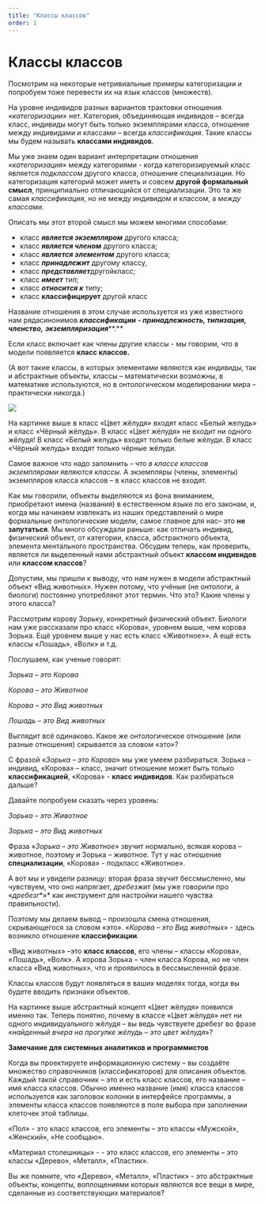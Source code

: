 ```yaml
---
title: "Классы классов"
order: 1
---
```


# Классы классов

Посмотрим на некоторые нетривиальные примеры категоризации и попробуем тоже перевести их на язык классов (множеств).

На уровне индивидов разных вариантов трактовки отношения «*категоризации*» нет. Категория, объединяющая индивидов – всегда класс, индивиды могут быть только экземплярами класса, отношение между индивидами и классами – всегда *классификация*. Такие классы мы будем называть **классами индивидов**.

Мы уже знаем один вариант интерпретации отношения «*категоризация*» между категориями - когда категоризируемый класс является *подклассом* другого класса, отношение специализации. Но категоризация категорий может иметь и совсем **другой формальный смысл**, принципиально отличающийся от специализации. Это та же самая *классификация*, но не между индивидом и классом, а *между классами*.

Описать мы этот второй смысл мы можем многими способами:

* класс ***является экземпляром*** другого класса;
* класс ***является членом*** другого класса;
* класс ***является элементом*** другого класса;
* класс ***принадлежит*** другому классу,
* класс ***представляе******т***другойкласс;
* класс ***имеет*** тип;
* класс ***относится к*** типу;
* класс **классифицирует** другой класс

Название отношения в этом случае используется из уже известного нам рядасинонимов ***классификаци******и*** ***- принадлежность, типизация, членство,*** ***экземпляризация*****.**

Если класс включает как члены другие классы - мы говорим, что в модели появляется **класс классов.**

(А вот такие классы, в которых элементами являются как индивиды, так и абстрактные объекты, классы – математически возможны, в математике используются, но в онтологическом моделировании мира – практически никогда.)

![](/text/ontologics-sobr/2025-06-19T2004/5100/9.png)

На картинке выше в класс «Цвет жёлудя» входят класс «Белый желудь» и класс «Чёрный жёлудь». В класс «Цвет жёлудя» не входит ни одного жёлудя! В класс «Белый желудь» входят только белые жёлуди. В класс «Чёрный желудь» входят только чёрные жёлуди.

Самое важное что надо запомнить – что *в классе классов экземплярами являются классы*. А экземпляры (члены, элементы) экземпляров класса классов – в класс классов не входят.

Как мы говорили, объекты выделяются из фона вниманием, приобретают имена (названия) в естественном языке по его законам, и, когда мы начинаем извлекать из наших представлений о мире формальные онтологические модели, самое главное для нас– это **не запутаться**. Мы много обсуждали раньше: как отличать индивид, физический объект, от категории, класса, абстрактного объекта, элемента ментального пространства. Обсудим теперь, как проверить, является ли выделенный нами абстрактный объект **классом индивидов** или **классом классов**?

Допустим, мы пришли к выводу, что нам нужен в модели абстрактный объект «Вид животных». Нужен потому, что учёные (не онтологи, а биологи) постоянно употребляют этот термин. Что это? Какие члены у этого класса?

Рассмотрим корову Зорьку, конкретный физический объект. Биологи нам уже рассказали про класс «Корова», уровнем выше, чем корова Зорька. Ещё уровнем выше у нас есть класс «Животное»». А ещё есть классы «Лошадь», «Волк» и т.д.

Послушаем, как ученые говорят:

*Зорька – это Корова*

*Корова – это Животное*

*Корова – это Вид животных*

*Лошадь – это Вид животных*

Выглядит всё одинаково. Какое же онтологическое отношение (или разные отношения) скрывается за словом «это»?

С фразой «*Зорька – это Корова*» мы уже умеем разбираться. Зорька – индивид, «Корова» – класс, значит отношение может быть только **классификацией**, «Корова» - **класс индивидов**. Как разбираться дальше?

Давайте попробуем сказать через уровень:

*Зорька – это Животное*

*Зорька – это Вид животных*

Фраза «*Зорька – это Животное*» звучит нормально, всякая корова – животное, поэтому и Зорька – животное. Тут у нас отношение **специализации**, «Корова» - подкласс «Животное».

А вот мы и увидели разницу: вторая фраза звучит бессмысленно, мы чувствуем, что оно напрягает, *дребезжит* (мы уже говорили про «*дребезг**»* как инструмент для настройки нашего чувства правильности).

Поэтому мы делаем вывод – произошла смена отношения, скрывающегося за словом «это». «*Корова – это Вид животных*» - здесь возникло отношение **классификации**.

«Вид животных» –это **класс классов**, его члены – классы «Корова», «Лошадь», «Волк». А корова Зорька – член класса Корова, но не член класса «Вид животных», что и проявилось в бессмысленной фразе.

Классы классов будут появляться в ваших моделях тогда, когда вы будете вводить признаки объектов.

На картинке выше абстрактный концепт «Цвет жёлудя» появился именно так. Теперь понятно, почему в классе «Цвет жёлудя» нет ни одного индивидуального жёлудя – вы ведь чувствуете дребезг во фразе «*найденный вчера на прогулке жёлудь – это цвет жёлудя*»?

**Замечание для системных аналитиков и программистов**

Когда вы проектируете информационную систему – вы создаёте множество справочников (классификаторов) для описания объектов. Каждый такой справочник – это и есть класс классов, его название – имя класса классов. Обычно именно название (имя) класса классов используется как заголовок колонки в интерфейсе программы, а элементы класса классов появляются в поле выбора при заполнении клеточек этой таблицы.

«Пол» - это класс классов, его элементы – это классы «Мужской», «Женский», «Не сообщаю».

«Материал столешницы» - - это класс классов, его элементы – это классы «Дерево», «Металл», «Пластик».

Вы же помните, что «Дерево», «Металл», «Пластик» - это абстрактные объекты, концепты, воплощениями которых являются все вещи в мире, сделанные из соответствующих материалов?